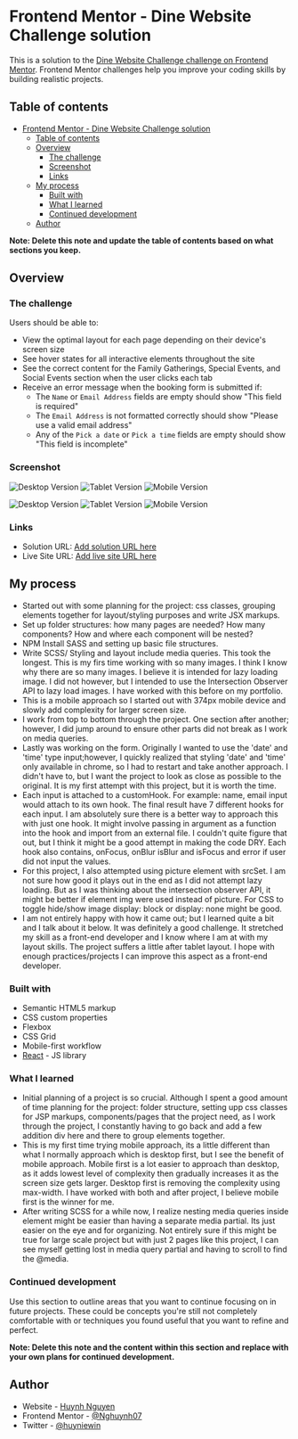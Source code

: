 # Frontend Mentor - Dine Website Challenge solution

This is a solution to the [Dine Website Challenge challenge on Frontend Mentor](https://www.frontendmentor.io/challenges/dine-restaurant-website-yAt7Vvxt7). Frontend Mentor challenges help you improve your coding skills by building realistic projects.

## Table of contents

- [Frontend Mentor - Dine Website Challenge solution](#frontend-mentor---dine-website-challenge-solution)
  - [Table of contents](#table-of-contents)
  - [Overview](#overview)
    - [The challenge](#the-challenge)
    - [Screenshot](#screenshot)
    - [Links](#links)
  - [My process](#my-process)
    - [Built with](#built-with)
    - [What I learned](#what-i-learned)
    - [Continued development](#continued-development)
  - [Author](#author)

**Note: Delete this note and update the table of contents based on what sections you keep.**

## Overview

### The challenge

Users should be able to:

- View the optimal layout for each page depending on their device's screen size
- See hover states for all interactive elements throughout the site
- See the correct content for the Family Gatherings, Special Events, and Social Events section when the user clicks each tab
- Receive an error message when the booking form is submitted if:
  - The `Name` or `Email Address` fields are empty should show "This field is required"
  - The `Email Address` is not formatted correctly should show "Please use a valid email address"
  - Any of the `Pick a date` or `Pick a time` fields are empty should show "This field is incomplete"

### Screenshot

![Desktop Version](./solution_images/desktop.png)
![Tablet Version](./solution_images/tablet.png)
![Mobile Version](./solution_images/mobile.png)

![Desktop Version](./solution_images/desktop__form.png)
![Tablet Version](./solution_images/tablet__form.png)
![Mobile Version](./solution_images/mobile__form.png)

### Links

- Solution URL: [Add solution URL here](https://github.com/Nghuynh07/dine_restaurant)
- Live Site URL: [Add live site URL here](https://starlit-sherbet-d852c9.netlify.app/)

## My process

- Started out with some planning for the project: css classes, grouping elements together for layout/styling purposes and write JSX markups.
- Set up folder structures: how many pages are needed? How many components? How and where each component will be nested?
- NPM Install SASS and setting up basic file structures.
- Write SCSS/ Styling and layout include media queries. This took the longest. This is my firs time working with so many images. I think I know why there are so many images. I believe it is intended for lazy loading image. I did not however, but I intended to use the Intersection Observer API to lazy load images. I have worked with this before on my portfolio.
- This is a mobile approach so I started out with 374px mobile device and slowly add complexity for larger screen size.
- I work from top to bottom through the project. One section after another; however, I did jump around to ensure other parts did not break as I work on media queries.
- Lastly was working on the form. Originally I wanted to use the 'date' and 'time' type input;however, I quickly realized that styling 'date' and 'time' only available in chrome, so I had to restart and take another approach. I didn't have to, but I want the project to look as close as possible to the original. It is my first attempt with this project, but it is worth the time.
- Each input is attached to a customHook. For example: name, email input would attach to its own hook. The final result have 7 different hooks for each input. I am absolutely sure there is a better way to approach this with just one hook. It might involve passing in argument as a function into the hook and import from an external file. I couldn't quite figure that out, but I think it might be a good attempt in making the code DRY. Each hook also contains, onFocus, onBlur isBlur and isFocus and error if user did not input the values.
- For this project, I also attempted using picture element with srcSet. I am not sure how good it plays out in the end as I did not attempt lazy loading. But as I was thinking about the intersection observer API, it might be better if element img were used instead of picture. For CSS to toggle hide/show image display: block or display: none might be good.
- I am not entirely happy with how it came out; but I learned quite a bit and I talk about it below. It was definitely a good challenge. It stretched my skill as a front-end developer and I know where I am at with my layout skills. The project suffers a little after tablet layout. I hope with enough practices/projects I can improve this aspect as a front-end developer.

### Built with

- Semantic HTML5 markup
- CSS custom properties
- Flexbox
- CSS Grid
- Mobile-first workflow
- [React](https://reactjs.org/) - JS library

### What I learned

- Initial planning of a project is so crucial. Although I spent a good amount of time planning for the project: folder structure, setting upp css classes for JSP markups, components/pages that the project need, as I work through the project, I constantly having to go back and add a few addition div here and there to group elements together.
- This is my first time trying mobile approach, its a little different than what I normally approach which is desktop first, but I see the benefit of mobile approach. Mobile first is a lot easier to approach than desktop, as it adds lowest level of complexity then gradually increases it as the screen size gets larger. Desktop first is removing the complexity using max-width. I have worked with both and after project, I believe mobile first is the winner for me.
- After writing SCSS for a while now, I realize nesting media queries inside element might be easier than having a separate media partial. Its just easier on the eye and for organizing. Not entirely sure if this might be true for large scale project but with just 2 pages like this project, I can see myself getting lost in media query partial and having to scroll to find the @media.

### Continued development

Use this section to outline areas that you want to continue focusing on in future projects. These could be concepts you're still not completely comfortable with or techniques you found useful that you want to refine and perfect.

**Note: Delete this note and the content within this section and replace with your own plans for continued development.**

## Author

- Website - [Huynh Nguyen](https://huynhtn.com/)
- Frontend Mentor - [@Nghuynh07](https://www.frontendmentor.io/profile/Nghuynh07)
- Twitter - [@huyniewin](https://twitter.com/huyniewin)
